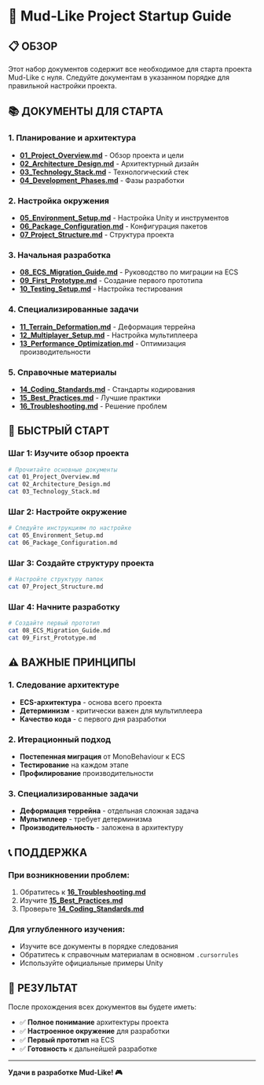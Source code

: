 # 🚀 Mud-Like Project Startup Guide

## 📋 **ОБЗОР**

Этот набор документов содержит все необходимое для старта проекта Mud-Like с нуля. Следуйте документам в указанном порядке для правильной настройки проекта.

## 📚 **ДОКУМЕНТЫ ДЛЯ СТАРТА**

### **1. Планирование и архитектура**
- [**01_Project_Overview.md**](01_Project_Overview.md) - Обзор проекта и цели
- [**02_Architecture_Design.md**](02_Architecture_Design.md) - Архитектурный дизайн
- [**03_Technology_Stack.md**](03_Technology_Stack.md) - Технологический стек
- [**04_Development_Phases.md**](04_Development_Phases.md) - Фазы разработки

### **2. Настройка окружения**
- [**05_Environment_Setup.md**](05_Environment_Setup.md) - Настройка Unity и инструментов
- [**06_Package_Configuration.md**](06_Package_Configuration.md) - Конфигурация пакетов
- [**07_Project_Structure.md**](07_Project_Structure.md) - Структура проекта

### **3. Начальная разработка**
- [**08_ECS_Migration_Guide.md**](08_ECS_Migration_Guide.md) - Руководство по миграции на ECS
- [**09_First_Prototype.md**](09_First_Prototype.md) - Создание первого прототипа
- [**10_Testing_Setup.md**](10_Testing_Setup.md) - Настройка тестирования

### **4. Специализированные задачи**
- [**11_Terrain_Deformation.md**](11_Terrain_Deformation.md) - Деформация террейна
- [**12_Multiplayer_Setup.md**](12_Multiplayer_Setup.md) - Настройка мультиплеера
- [**13_Performance_Optimization.md**](13_Performance_Optimization.md) - Оптимизация производительности

### **5. Справочные материалы**
- [**14_Coding_Standards.md**](14_Coding_Standards.md) - Стандарты кодирования
- [**15_Best_Practices.md**](15_Best_Practices.md) - Лучшие практики
- [**16_Troubleshooting.md**](16_Troubleshooting.md) - Решение проблем

## 🎯 **БЫСТРЫЙ СТАРТ**

### **Шаг 1: Изучите обзор проекта**
```bash
# Прочитайте основные документы
cat 01_Project_Overview.md
cat 02_Architecture_Design.md
cat 03_Technology_Stack.md
```

### **Шаг 2: Настройте окружение**
```bash
# Следуйте инструкциям по настройке
cat 05_Environment_Setup.md
cat 06_Package_Configuration.md
```

### **Шаг 3: Создайте структуру проекта**
```bash
# Настройте структуру папок
cat 07_Project_Structure.md
```

### **Шаг 4: Начните разработку**
```bash
# Создайте первый прототип
cat 08_ECS_Migration_Guide.md
cat 09_First_Prototype.md
```

## ⚠️ **ВАЖНЫЕ ПРИНЦИПЫ**

### **1. Следование архитектуре**
- **ECS-архитектура** - основа всего проекта
- **Детерминизм** - критически важен для мультиплеера
- **Качество кода** - с первого дня разработки

### **2. Итерационный подход**
- **Постепенная миграция** от MonoBehaviour к ECS
- **Тестирование** на каждом этапе
- **Профилирование** производительности

### **3. Специализированные задачи**
- **Деформация террейна** - отдельная сложная задача
- **Мультиплеер** - требует детерминизма
- **Производительность** - заложена в архитектуру

## 📞 **ПОДДЕРЖКА**

### **При возникновении проблем:**
1. Обратитесь к [**16_Troubleshooting.md**](16_Troubleshooting.md)
2. Изучите [**15_Best_Practices.md**](15_Best_Practices.md)
3. Проверьте [**14_Coding_Standards.md**](14_Coding_Standards.md)

### **Для углубленного изучения:**
- Изучите все документы в порядке следования
- Обратитесь к справочным материалам в основном `.cursorrules`
- Используйте официальные примеры Unity

## 🎯 **РЕЗУЛЬТАТ**

После прохождения всех документов вы будете иметь:
- ✅ **Полное понимание** архитектуры проекта
- ✅ **Настроенное окружение** для разработки
- ✅ **Первый прототип** на ECS
- ✅ **Готовность** к дальнейшей разработке

---

**Удачи в разработке Mud-Like! 🎮**
